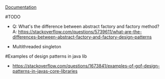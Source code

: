 [Documentation](https://refactoring.guru/design-patterns)

#TODO
- Q: What's the difference between abstract factory and factory method?
A: https://stackoverflow.com/questions/5739611/what-are-the-differences-between-abstract-factory-and-factory-design-patterns

- Multithreaded singleton

#Examples of design patterns in java lib

- https://stackoverflow.com/questions/1673841/examples-of-gof-design-patterns-in-javas-core-libraries